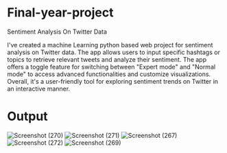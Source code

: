 # Final-year-project
Sentiment Analysis On Twitter Data

I've created a machine Learning python based web project for sentiment analysis on Twitter data. The app allows users to input specific hashtags or topics to retrieve relevant tweets and analyze their sentiment. The app offers a toggle feature for switching between "Expert mode" and "Normal mode" to access advanced functionalities and customize visualizations. Overall, it's a user-friendly tool for exploring sentiment trends on Twitter in an interactive manner.
# Output
![Screenshot (270)](https://github.com/rashmisingh26215/Final-year-project/assets/98443064/3241341b-e4e2-480d-90ac-e296edf214de)
![Screenshot (271)](https://github.com/rashmisingh26215/Final-year-project/assets/98443064/729bad5b-8a20-44af-9e71-b0c3c8f2496f)
![Screenshot (267)](https://github.com/rashmisingh26215/Final-year-project/assets/98443064/ef85c1c5-fc74-4bf6-8bd5-5c401ea035f6)
![Screenshot (272)](https://github.com/rashmisingh26215/Final-year-project/assets/98443064/251a964c-0c4d-4ced-9bb3-5121ea4aa234)
![Screenshot (269)](https://github.com/rashmisingh26215/Final-year-project/assets/98443064/7480c0f7-4fdf-401e-aca5-f785b2de29db)
